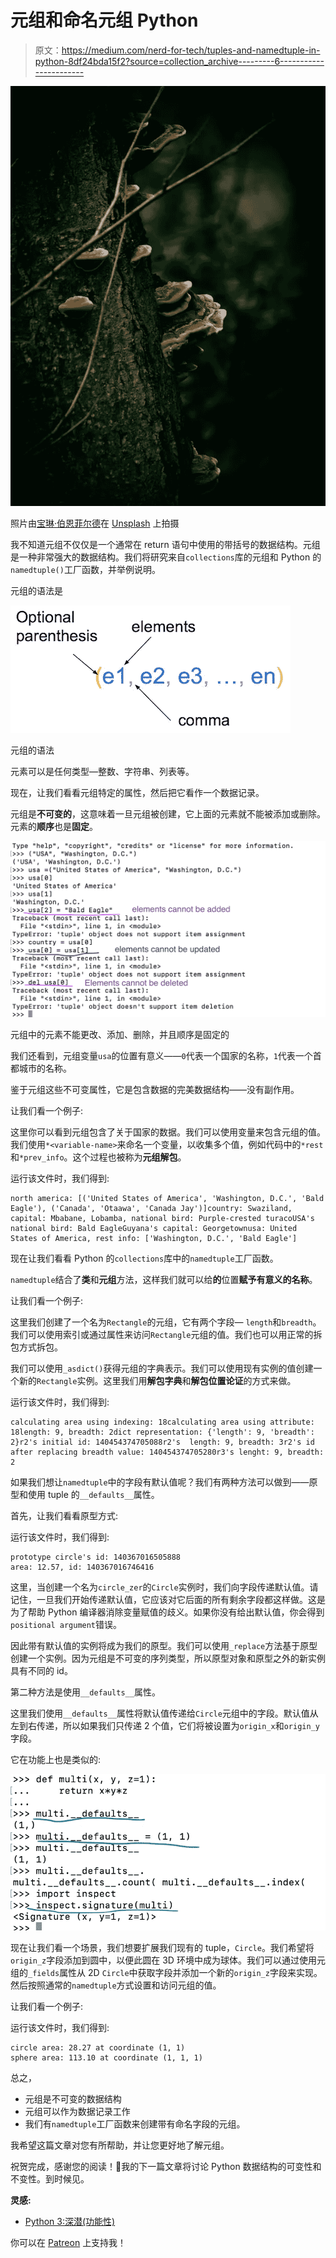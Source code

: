 # 元组和命名元组 Python

> 原文：<https://medium.com/nerd-for-tech/tuples-and-namedtuple-in-python-8df24bda15f2?source=collection_archive---------6----------------------->

![](img/c0c4018e3f69e8824413973d0ca701f3.png)

照片由[宝琳·伯恩菲尔德](https://unsplash.com/@pizbern?utm_source=unsplash&utm_medium=referral&utm_content=creditCopyText)在 [Unsplash](https://unsplash.com/s/photos/brackets-animal?utm_source=unsplash&utm_medium=referral&utm_content=creditCopyText) 上拍摄

我不知道元组不仅仅是一个通常在 return 语句中使用的带括号的数据结构。元组是一种非常强大的数据结构。我们将研究来自`collections`库的元组和 Python 的`namedtuple()`工厂函数，并举例说明。

元组的语法是

![](img/0ed33eb1f7c0e96860c396652e2e52c2.png)

元组的语法

元素可以是任何类型—整数、字符串、列表等。

现在，让我们看看元组特定的属性，然后把它看作一个数据记录。

元组是**不可变的**，这意味着一旦元组被创建，它上面的元素就不能被添加或删除。元素的**顺序**也是**固定**。

![](img/a937cf2ccfe559b9bb188b3aa00b1f5c.png)

元组中的元素不能更改、添加、删除，并且顺序是固定的

我们还看到，元组变量`usa`的位置有意义——`0`代表一个国家的名称，`1`代表一个首都城市的名称。

鉴于元组这些不可变属性，它是包含数据的完美数据结构——没有副作用。

让我们看一个例子:

这里你可以看到元组包含了关于国家的数据。我们可以使用变量来包含元组的值。我们使用`*<variable-name>`来命名一个变量，以收集多个值，例如代码中的`*rest`和`*prev_info`。这个过程也被称为**元组解包**。

运行该文件时，我们得到:

```
north america: [('United States of America', 'Washington, D.C.', 'Bald Eagle'), ('Canada', 'Otaawa', 'Canada Jay')]country: Swaziland, capital: Mbabane, Lobamba, national bird: Purple-crested turacoUSA's national bird: Bald EagleGuyana's capital: Georgetownusa: United States of America, rest info: ['Washington, D.C.', 'Bald Eagle']
```

现在让我们看看 Python 的`collections`库中的`namedtuple`工厂函数。

`namedtuple`结合了**类**和**元组**方法，这样我们就可以给**的**位置**赋予有意义的名称**。

让我们看一个例子:

这里我们创建了一个名为`Rectangle`的元组，它有两个字段— `length`和`breadth`。我们可以使用索引或通过属性来访问`Rectangle`元组的值。我们也可以用正常的拆包方式拆包。

我们可以使用`_asdict()`获得元组的字典表示。我们可以使用现有实例的值创建一个新的`Rectangle`实例。这里我们用**解包字典**和**解包位置论证**的方式来做。

运行该文件时，我们得到:

```
calculating area using indexing: 18calculating area using attribute: 18length: 9, breadth: 2dict representation: {'length': 9, 'breadth': 2}r2's initial id: 140454374705088r2's  length: 9, breadth: 3r2's id after replacing breadth value: 140454374705280r3's lenght: 9, breadth: 2
```

如果我们想让`namedtuple`中的字段有默认值呢？我们有两种方法可以做到——原型和使用 tuple 的`__defaults__`属性。

首先，让我们看看原型方式:

运行该文件时，我们得到:

```
prototype circle's id: 140367016505888
area: 12.57, id: 140367016746416
```

这里，当创建一个名为`circle_zer`的`Circle`实例时，我们向字段传递默认值。请记住，一旦我们开始传递默认值，它应该对它后面的所有剩余字段都这样做。这是为了帮助 Python 编译器消除变量赋值的歧义。如果你没有给出默认值，你会得到`positional argument`错误。

因此带有默认值的实例将成为我们的原型。我们可以使用`_replace`方法基于原型创建一个实例。因为元组是不可变的序列类型，所以原型对象和原型之外的新实例具有不同的 id。

第二种方法是使用`__defaults__`属性。

这里我们使用`__defaults__`属性将默认值传递给`Circle`元组中的字段。默认值从左到右传递，所以如果我们只传递 2 个值，它们将被设置为`origin_x`和`origin_y`字段。

它在功能上也是类似的:

![](img/1c6de7489b4a479327550c809a2a6de0.png)

现在让我们看一个场景，我们想要扩展我们现有的 tuple，`Circle`。我们希望将`origin_z`字段添加到圆中，以便此圆在 3D 环境中成为球体。我们可以通过使用元组的`_fields`属性从 2D `Circle`中获取字段并添加一个新的`origin_z`字段来实现。然后按照通常的`namedtuple`方式设置和访问元组的值。

让我们看一个例子:

运行该文件时，我们得到:

```
circle area: 28.27 at coordinate (1, 1)
sphere area: 113.10 at coordinate (1, 1, 1)
```

总之，

*   元组是不可变的数据结构
*   元组可以作为数据记录工作
*   我们有`namedtuple`工厂函数来创建带有命名字段的元组。

我希望这篇文章对您有所帮助，并让您更好地了解元组。

祝贺完成，感谢您的阅读！💐我的下一篇文章将讨论 Python 数据结构的可变性和不变性。到时候见。

**灵感:**

*   [Python 3:深潜(功能性)](https://www.udemy.com/course/python-3-deep-dive-part-1/)

你可以在 [Patreon](https://www.patreon.com/dkhambu) 上支持我！